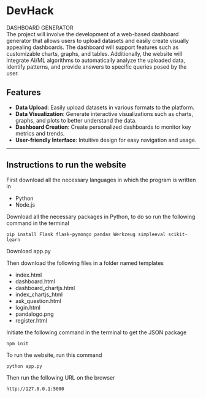 # DevHack
DASHBOARD GENERATOR  
The project will involve the development of a web-based dashboard generator that allows users to upload datasets and easily create visually appealing dashboards. The dashboard will support features such as customizable charts, graphs, and tables. Additionally, the website will integrate AI/ML algorithms to automatically analyze the uploaded data, identify patterns, and provide answers to specific queries posed by the user.
## Features

- **Data Upload**: Easily upload datasets in various formats to the platform.
- **Data Visualization**: Generate interactive visualizations such as charts, graphs, and plots to better understand the data.
- **Dashboard Creation**: Create personalized dashboards to monitor key metrics and trends.
- **User-friendly Interface**: Intuitive design for easy navigation and usage.

________________________________________________________________________________________________________________________________________________________

## Instructions to run the website 

First download all the necessary languages in which the program is written in 

- Python
- Node.js

Download all the necessary packages in Python, to do so run the following command in the terminal
```
pip install Flask flask-pymongo pandas Werkzeug simpleeval scikit-learn
```
Download app.py 

Then download the following files in a folder named templates

- index.html
- dashboard.html
- dashboard_chartjs.html
- index_chartjs_html
- ask_question.html
- login.html
- pandalogo.png
- register.html


Initiate the following command in the terminal to get the JSON package
```
npm init
```

To run the website, run this command 
```
python app.py
```
Then run the following URL on the browser
```
http://127.0.0.1:5000
```
